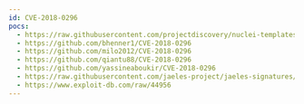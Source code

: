 ```yaml
---
id: CVE-2018-0296
pocs:
  - https://raw.githubusercontent.com/projectdiscovery/nuclei-templates/master/cves/2018/CVE-2018-0296.yaml
  - https://github.com/bhenner1/CVE-2018-0296
  - https://github.com/milo2012/CVE-2018-0296
  - https://github.com/qiantu88/CVE-2018-0296
  - https://github.com/yassineaboukir/CVE-2018-0296
  - https://raw.githubusercontent.com/jaeles-project/jaeles-signatures/master/cves/cisco-asa-path-traversal-cve-2018-0296.yaml  - https://raw.githubusercontent.com/rapid7/metasploit-framework/master/modules/auxiliary/scanner/http/cisco_directory_traversal.rb
  - https://www.exploit-db.com/raw/44956
---
```


